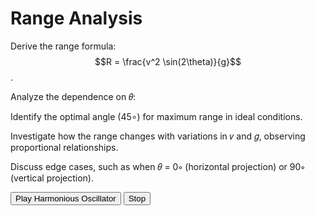 # Range Analysis
Derive the range formula: $$R = \frac{v^2 \sin(2\theta)}{g}$$.

Analyze the dependence on 𝜃:

Identify the optimal angle (45∘) for maximum range in ideal conditions.

Investigate how the range changes with variations in 𝑣 and 𝑔, observing proportional relationships.

Discuss edge cases, such as when 𝜃 = 0∘ (horizontal projection) or 90∘ (vertical projection).


  <button onclick="playHarmoniousOscillator()">Play Harmonious Oscillator</button>
  <button onclick="stopOscillator()">Stop</button>
  <script>
      let audioContext;
      let oscillator;
      let gainNode;

      function createOscillator(frequency) {
          oscillator = audioContext.createOscillator();
          oscillator.type = 'sine';
          oscillator.frequency.setValueAtTime(frequency, audioContext.currentTime);
          return oscillator;
      }

      function playHarmoniousOscillator() {
          audioContext = new (window.AudioContext || window.webkitAudioContext)();
          gainNode = audioContext.createGain();
          gainNode.gain.setValueAtTime(0.1, audioContext.currentTime);  // Volume control

          // Frequencies for a harmonious chord (C major chord for example)
          const frequencies = [261.63, 329.63, 392.00]; // C4, E4, G4

          frequencies.forEach(frequency => {
              let osc = createOscillator(frequency);
              osc.connect(gainNode);
              gainNode.connect(audioContext.destination);
              osc.start();
          });
      }

      function stopOscillator() {
          if (audioContext) {
              audioContext.close().then(() => {
                  audioContext = null;
              });
          }
      }
  </script>
